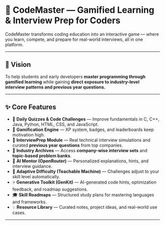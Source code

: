 # 🧠 CodeMaster — Gamified Learning & Interview Prep for Coders

CodeMaster transforms coding education into an interactive game — where you learn, compete, and prepare for real-world interviews, all in one platform.

---

## 🚀 Vision

To help students and early developers **master programming through gamified learning** while gaining **direct exposure to industry-level interview patterns and previous year questions.**

---

## ✨ Core Features

- 🎯 **Daily Quizzes & Code Challenges** — Improve fundamentals in C, C++, Java, Python, HTML, CSS, and JavaScript.  
- 🧩 **Gamification Engine** — XP system, badges, and leaderboards keep motivation high.  
- 🧠 **InterviewPrep Module** — Real technical interview simulations and curated **previous year questions** from top companies.  
- 🧾 **Industry Archives** — Access **company-wise interview sets** and **topic-based problem banks**.  
- 🧬 **AI Mentor (OpenRouter)** — Personalized explanations, hints, and interview guidance.  
- 🧮 **Adaptive Difficulty (Teachable Machine)** — Challenges adjust to your skill level automatically.  
- ⚡ **Generative Toolkit (GenKit)** — AI-generated code hints, optimization feedback, and roadmap suggestions.  
- 🎓 **Skill Roadmaps** — Structured study plans for mastering languages and frameworks.  
- 💡 **Resource Library** — Curated notes, project ideas, and real-world use cases.  

---


